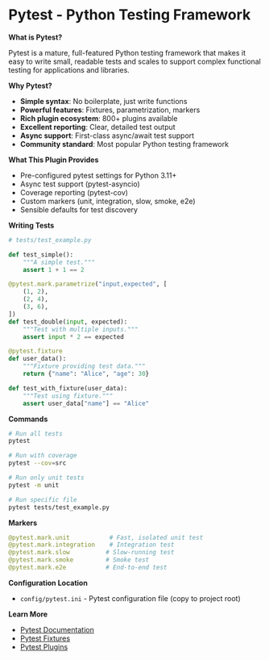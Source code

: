# Pytest - Python Testing Framework

**What is Pytest?**

Pytest is a mature, full-featured Python testing framework that makes it easy to write small, readable tests and scales to support complex functional testing for applications and libraries.

**Why Pytest?**

- **Simple syntax**: No boilerplate, just write functions
- **Powerful features**: Fixtures, parametrization, markers
- **Rich plugin ecosystem**: 800+ plugins available
- **Excellent reporting**: Clear, detailed test output
- **Async support**: First-class async/await test support
- **Community standard**: Most popular Python testing framework

**What This Plugin Provides**

- Pre-configured pytest settings for Python 3.11+
- Async test support (pytest-asyncio)
- Coverage reporting (pytest-cov)
- Custom markers (unit, integration, slow, smoke, e2e)
- Sensible defaults for test discovery

**Writing Tests**

```python
# tests/test_example.py

def test_simple():
    """A simple test."""
    assert 1 + 1 == 2

@pytest.mark.parametrize("input,expected", [
    (1, 2),
    (2, 4),
    (3, 6),
])
def test_double(input, expected):
    """Test with multiple inputs."""
    assert input * 2 == expected

@pytest.fixture
def user_data():
    """Fixture providing test data."""
    return {"name": "Alice", "age": 30}

def test_with_fixture(user_data):
    """Test using fixture."""
    assert user_data["name"] == "Alice"
```

**Commands**

```bash
# Run all tests
pytest

# Run with coverage
pytest --cov=src

# Run only unit tests
pytest -m unit

# Run specific file
pytest tests/test_example.py
```

**Markers**

```python
@pytest.mark.unit           # Fast, isolated unit test
@pytest.mark.integration    # Integration test
@pytest.mark.slow          # Slow-running test
@pytest.mark.smoke         # Smoke test
@pytest.mark.e2e           # End-to-end test
```

**Configuration Location**

- `config/pytest.ini` - Pytest configuration file (copy to project root)

**Learn More**

- [Pytest Documentation](https://docs.pytest.org/)
- [Pytest Fixtures](https://docs.pytest.org/en/stable/fixture.html)
- [Pytest Plugins](https://docs.pytest.org/en/stable/plugins.html)

